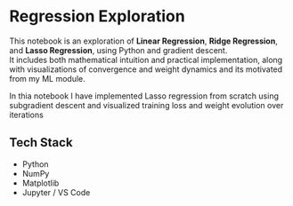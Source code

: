 # Regression Exploration

This notebook is an exploration of **Linear Regression**, **Ridge Regression**, and **Lasso Regression**, using Python and gradient descent.  
It includes both mathematical intuition and practical implementation, along with visualizations of convergence and weight dynamics and its motivated from my ML module.

In thia notebook I have implemented Lasso regression from scratch using subgradient descent and visualized training loss and weight evolution over iterations  

## Tech Stack
- Python  
- NumPy  
- Matplotlib  
- Jupyter / VS Code

